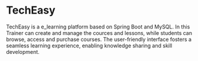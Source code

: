 # TechEasy
TechEasy is a e_learning platform based on Spring Boot and MySQL. In this Trainer can create and manage the cources and lessons, while students can browse, access and purchase courses. The user-friendly interface fosters a seamless learning experience, enabling knowledge sharing and skill development.
